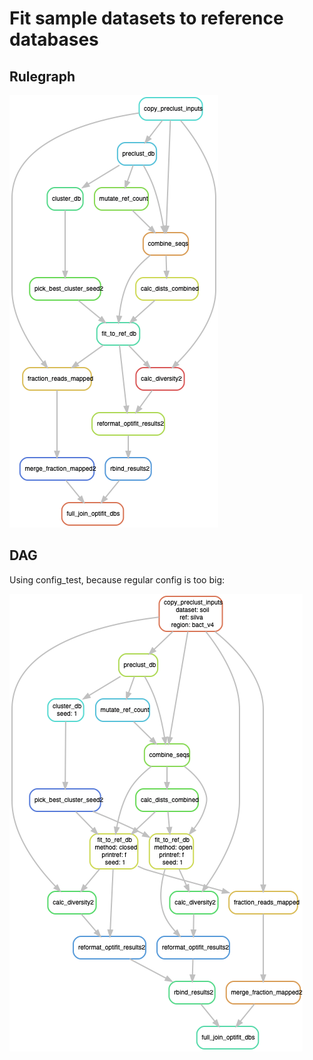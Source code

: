 # Fit sample datasets to reference databases

## Rulegraph

![](../../figures/snakemake-graphs/rulegraph_fit_db.png)

## DAG

Using config_test, because regular config is too big:

![](../../figures/snakemake-graphs/dag_fit_db.png)
